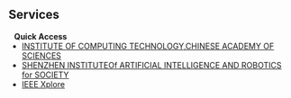 ## Services

<h4 style="margin:0 10px 0;">Quick Access</h4>

<ul style="margin:0 0 5px;">
  <li><a href="http://www.ict.ac.cn/"><autocolor>INSTITUTE OF COMPUTING TECHNOLOGY,CHINESE ACADEMY OF SCIENCES</autocolor></a></li>
  <li><a href="https://airs.cuhk.edu.cn/"><autocolor>SHENZHEN INSTITUTEOf ARTIFICIAL INTELLIGENCE AND ROBOTICS for SOCIETY</autocolor></a></li>
  <li><a href="https://ieeexplore.ieee.org/Xplore/home.jsp"><autocolor>IEEE Xplore</autocolor></a></li>
</ul>
